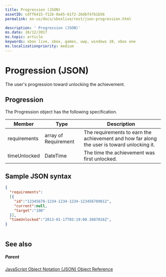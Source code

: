```yaml
---
title: Progression (JSON)
assetID: cdff6415-f12b-0a45-61f2-26dbf47b1b56
permalink: en-us/docs/xboxlive/rest/json-progression.html

description: ' Progression (JSON)'
ms.date: 10/12/2017
ms.topic: article
keywords: xbox live, xbox, games, uwp, windows 10, xbox one
ms.localizationpriority: medium
---
```

# Progression (JSON)
The user's progression toward unlocking the achievement. 
<a id="ID4EN"></a>

 
## Progression
 
The Progression object has the following specification.
 
| Member| Type| Description| 
| --- | --- | --- | 
| requirements| array of Requirement| The requirements to earn the achievement and how far along the user is toward unlocking it.| 
| timeUnlocked| DateTime| The time the achievement was first unlocked.| 
  
<a id="ID4ETB"></a>

 
## Sample JSON syntax
 

```json
{
  "requirements":
  [{
    "id":"12345678-1234-1234-1234-123456789012",
    "current":null,
    "target":"100"
  }],
  "timeUnlocked":"2013-01-17T03:19:00.3087016Z",
}
    
```

  
<a id="ID4E3B"></a>

 
## See also
 
<a id="ID4E5B"></a>

 
##### Parent 

[JavaScript Object Notation (JSON) Object Reference](atoc-xboxlivews-reference-json.md)

   